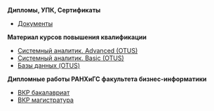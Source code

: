 **Дипломы, УПК, Сертификаты**
 - [Документы](https://github.com/dmatwe/projects/tree/main/Дипломы)

**Материал курсов повышения квалификации**

 - [Системный аналитик. Advanced
   (OTUS)](https://github.com/dmatwe/projects/tree/main/OTUS_SA_ADVANCED)
 - [Системный аналитик. Basic
   (OTUS)](https://github.com/dmatwe/projects/tree/main/OTUS_SA_BASIC)
 - [Базы данных
   (OTUS)](https://github.com/dmatwe/projects/tree/main/OTUS_BD)


**Дипломные работы РАНХиГС факультета бизнес-информатики** 

 - [ВКР бакалавриат](https://github.com/dmatwe/projects/tree/main/ВКР_бизнес_аналитика/ВКР_бакалавриат)
 - [ВКР магистратура](https://github.com/dmatwe/projects/tree/main/ВКР_бизнес_аналитика/ВКР_магистратура)